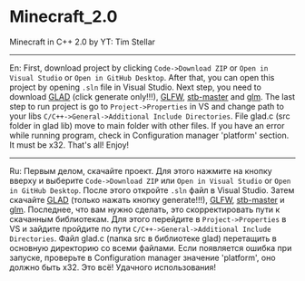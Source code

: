 # Minecraft_2.0
Minecraft in C++ 2.0 by YT: Tim Stellar

***
En: 
First, download project by clicking `Code->Download ZIP` or `Open in Visual Studio` or `Open in GitHub Desktop`.
After that, you can open this project by opening `.sln` file in Visual Studio.
Next step, you need to download [GLAD](https://glad.dav1d.de/#language=c&specification=gl&api=gl%3D4.6&api=gles1%3Dnone&api=gles2%3Dnone&api=glsc2%3Dnone&profile=core&loader=on) (click generate only!!!), [GLFW](https://github.com/glfw/glfw/releases/download/3.3.8/glfw-3.3.8.bin.WIN32.zip), [stb-master](https://github.com/nothings/stb.git) and [glm](https://github.com/g-truc/glm.git).
The last step to run project is go to `Project->Properties` in VS and change path to your libs `C/C++->General->Additional Include Directories`. File glad.c (src folder in glad lib) move to main folder with other files. If you have an error while running program, check in Configuration manager 'platform' section. It must be x32.
That's all! Enjoy!

***
Ru:
Первым делом, скачайте проект. Для этого нажмите на кнопку вверху и выберите `Code->Download ZIP` или `Open in Visual Studio` or `Open in GitHub Desktop`.
После этого откройте `.sln` файл в Visual Studio.
Затем скачайте [GLAD](https://glad.dav1d.de/#language=c&specification=gl&api=gl%3D4.6&api=gles1%3Dnone&api=gles2%3Dnone&api=glsc2%3Dnone&profile=core&loader=on) (только нажать кнопку generate!!!), [GLFW](https://github.com/glfw/glfw/releases/download/3.3.8/glfw-3.3.8.bin.WIN32.zip), [stb-master](https://github.com/nothings/stb.git) и [glm](https://github.com/g-truc/glm.git).
Последнее, что вам нужно сделать, это скорректировать пути к скачанным библиотекам. Для этого перейдите в `Project->Properties` в VS и зайдите пройдите по пути `C/C++->General->Additional Include Directories`. Файл glad.c (папка src в библиотеке glad) перетащить в основную директорию со всеми файлами. Если появляется ошибка при запуске, проверьте в Configuration manager значение 'platform', оно должно быть x32.
Это всё! Удачного использования!